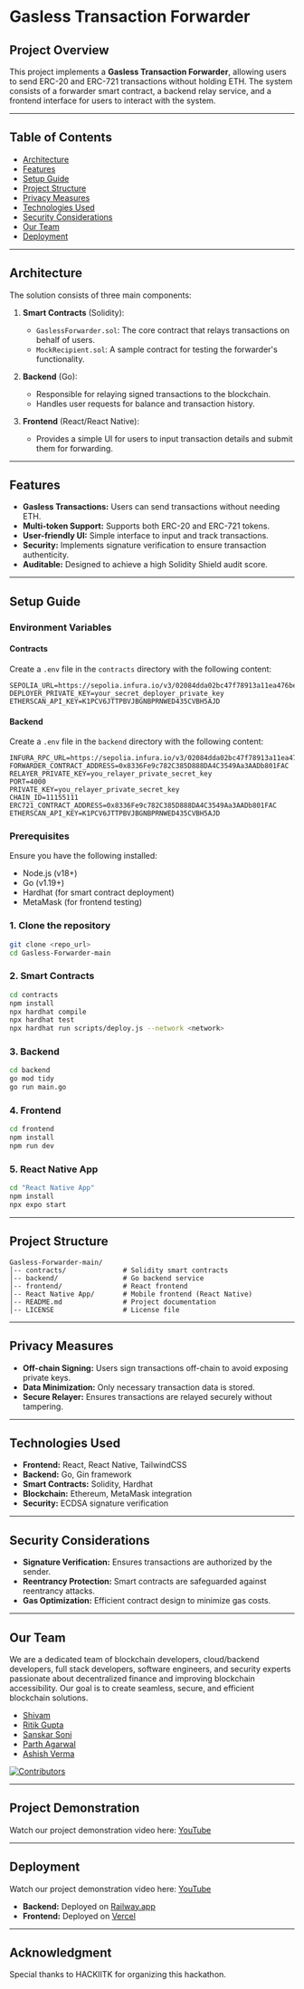 # Gasless Transaction Forwarder

## Project Overview
This project implements a **Gasless Transaction Forwarder**, allowing users to send ERC-20 and ERC-721 transactions without holding ETH. The system consists of a forwarder smart contract, a backend relay service, and a frontend interface for users to interact with the system.

---

## Table of Contents
- [Architecture](#architecture)
- [Features](#features)
- [Setup Guide](#setup-guide)
- [Project Structure](#project-structure)
- [Privacy Measures](#privacy-measures)
- [Technologies Used](#technologies-used)
- [Security Considerations](#security-considerations)
- [Our Team](#our-team)
- [Deployment](#deployment)

---

## Architecture
The solution consists of three main components:

1. **Smart Contracts** (Solidity):
   - `GaslessForwarder.sol`: The core contract that relays transactions on behalf of users.
   - `MockRecipient.sol`: A sample contract for testing the forwarder's functionality.

2. **Backend** (Go):
   - Responsible for relaying signed transactions to the blockchain.
   - Handles user requests for balance and transaction history.

3. **Frontend** (React/React Native):
   - Provides a simple UI for users to input transaction details and submit them for forwarding.

---

## Features
- **Gasless Transactions:** Users can send transactions without needing ETH.
- **Multi-token Support:** Supports both ERC-20 and ERC-721 tokens.
- **User-friendly UI:** Simple interface to input and track transactions.
- **Security:** Implements signature verification to ensure transaction authenticity.
- **Auditable:** Designed to achieve a high Solidity Shield audit score.

---

## Setup Guide

### Environment Variables

#### Contracts
Create a `.env` file in the `contracts` directory with the following content:
```
SEPOLIA_URL=https://sepolia.infura.io/v3/02084dda02bc47f78913a11ea476be56
DEPLOYER_PRIVATE_KEY=your_secret_deployer_private_key
ETHERSCAN_API_KEY=K1PCV6JTTPBVJBGNBPRNWED435CVBH5AJD
```

#### Backend
Create a `.env` file in the `backend` directory with the following content:
```
INFURA_RPC_URL=https://sepolia.infura.io/v3/02084dda02bc47f78913a11ea476be56
FORWARDER_CONTRACT_ADDRESS=0x8336Fe9c782C385D888DA4C3549Aa3AADb801FAC
RELAYER_PRIVATE_KEY=you_relayer_private_secret_key
PORT=4000
PRIVATE_KEY=you_relayer_private_secret_key
CHAIN_ID=11155111
ERC721_CONTRACT_ADDRESS=0x8336Fe9c782C385D888DA4C3549Aa3AADb801FAC
ETHERSCAN_API_KEY=K1PCV6JTTPBVJBGNBPRNWED435CVBH5AJD
```


### Prerequisites
Ensure you have the following installed:
- Node.js (v18+)
- Go (v1.19+)
- Hardhat (for smart contract deployment)
- MetaMask (for frontend testing)

### 1. Clone the repository
```bash
git clone <repo_url>
cd Gasless-Forwarder-main
```

### 2. Smart Contracts
```bash
cd contracts
npm install
npx hardhat compile
npx hardhat test
npx hardhat run scripts/deploy.js --network <network>
```

### 3. Backend
```bash
cd backend
go mod tidy
go run main.go
```

### 4. Frontend
```bash
cd frontend
npm install
npm run dev
```

### 5. React Native App
```bash
cd "React Native App"
npm install
npx expo start
```

---

## Project Structure
```
Gasless-Forwarder-main/
│-- contracts/              # Solidity smart contracts
│-- backend/                # Go backend service
│-- frontend/               # React frontend
│-- React Native App/       # Mobile frontend (React Native)
│-- README.md               # Project documentation
│-- LICENSE                 # License file
```

---

## Privacy Measures
- **Off-chain Signing:** Users sign transactions off-chain to avoid exposing private keys.
- **Data Minimization:** Only necessary transaction data is stored.
- **Secure Relayer:** Ensures transactions are relayed securely without tampering.

---

## Technologies Used
- **Frontend:** React, React Native, TailwindCSS
- **Backend:** Go, Gin framework
- **Smart Contracts:** Solidity, Hardhat
- **Blockchain:** Ethereum, MetaMask integration
- **Security:** ECDSA signature verification

---

## Security Considerations
- **Signature Verification:** Ensures transactions are authorized by the sender.
- **Reentrancy Protection:** Smart contracts are safeguarded against reentrancy attacks.
- **Gas Optimization:** Efficient contract design to minimize gas costs.

---

## Our Team
We are a dedicated team of blockchain developers, cloud/backend developers, full stack developers, software engineers, and security experts passionate about decentralized finance and improving blockchain accessibility. Our goal is to create seamless, secure, and efficient blockchain solutions.

- [Shivam](https://github.com/myselfshivams)
- [Ritik Gupta](https://github.com/ritikgupta06)
- [Sanskar Soni](https://github.com/sunscar-sony)
- [Parth Agarwal](https://github.com/TheInfernitex)
- [Ashish Verma](https://github.com/AshishJii)



[![Contributors](https://contrib.rocks/image?repo=myselfshivams/Gasless-Forwarder)](https://github.com/myselfshivams/Gasless-Forwarder/contributors)

---

## Project Demonstration
Watch our project demonstration video here: [YouTube](https://youtu.be/pHNOJeRUE5U?si=BOO7bKruFSp5W5Tv)

---

## Deployment
Watch our project demonstration video here: [YouTube](https://youtu.be/pHNOJeRUE5U?si=BOO7bKruFSp5W5Tv)
- **Backend:** Deployed on [Railway.app](https://backend-hackiitk.itshivam.me/)
- **Frontend:** Deployed on [Vercel](https://hackiitk.itshivam.me)

---

## Acknowledgment
Special thanks to HACKIITK for organizing this hackathon.




